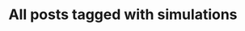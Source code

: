 ---
layout: tag
title: "All posts tagged with simulations"
permalink: /weblog/tags/simulations/
taxonomy: simulations
---